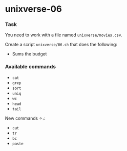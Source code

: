 # unixverse-06

### Task

You need to work with a file named `unixverse/movies.csv`.

Create a script `unixverse/06.sh` that does the following:

- Sums the budget

### Available commands

* `cat`
* `grep`
* `sort`
* `uniq`
* `wc`
* `head`
* `tail`

New commands ✧˖:
* `cut`
* `tr`
* `bc`
* `paste`
